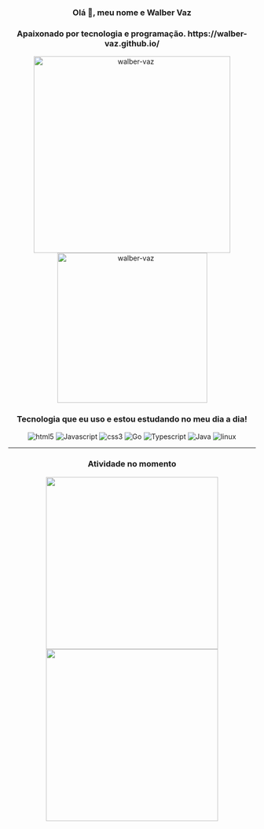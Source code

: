 <h3 align="center"> Olá 👋, meu nome e Walber Vaz </h3>
<h3 align="center">Apaixonado por tecnologia e programação. https://walber-vaz.github.io/</h3>

<div align="center">
  <img src="https://github-readme-stats.vercel.app/api?username=walber-vaz&show_icons=true&theme=tokyonight&locale=pt-br" alt="walber-vaz" width=400 />
  <img src="https://github-readme-stats.vercel.app/api/top-langs/?username=walber-vaz&layout=compact&show_icons=true&locale=pt-br&theme=tokyonight" alt="walber-vaz" width=305 />
</div>

<h3 align="center">Tecnologia que eu uso e estou estudando no meu dia a dia!</h3>
<div align="center" style="display: inline_block;">
  <img src="https://img.shields.io/badge/HTML5-E34F26?style=for-the-badge&logo=html5&logoColor=white" alt="html5" />
  <img src="https://img.shields.io/badge/JavaScript-F7DF1E?style=for-the-badge&logo=javascript&logoColor=black" alt="Javascript" />
  <img src="https://img.shields.io/badge/CSS3-1572B6?style=for-the-badge&logo=css3&logoColor=white" alt="css3" />
  <img src="https://img.shields.io/badge/Go-00ADD8?style=for-the-badge&logo=go&logoColor=white" alt="Go" />
  <img src="https://img.shields.io/badge/TypeScript-007ACC?style=for-the-badge&logo=typescript&logoColor=white" alt="Typescript" />
  <img src="https://img.shields.io/badge/Java-ED8B00?style=for-the-badge&logo=openjdk&logoColor=white" alt="Java" />
  <img src="https://img.shields.io/badge/Linux-FCC624?style=for-the-badge&logo=linux&logoColor=black" alt="linux" />
</div>

<hr/>

<h3 align="center">Atividade no momento</h3>

<div align="center">
  <a href="https://github.com/walber-vaz/curso-go" target="_blank"><img src="https://github-readme-stats.vercel.app/api/pin/?username=walber-vaz&repo=curso-go&show_owner=true&theme=tokyonight&locale=pt-br" width="350" /></a>
  <a href="https://github.com/walber-vaz/clean-arch-typescript" target="_blank"><img src="https://github-readme-stats.vercel.app/api/pin/?username=walber-vaz&repo=clean-arch-typescript&show_owner=true&theme=tokyonight&locale=pt-br" width="350" /></a>
</div>
